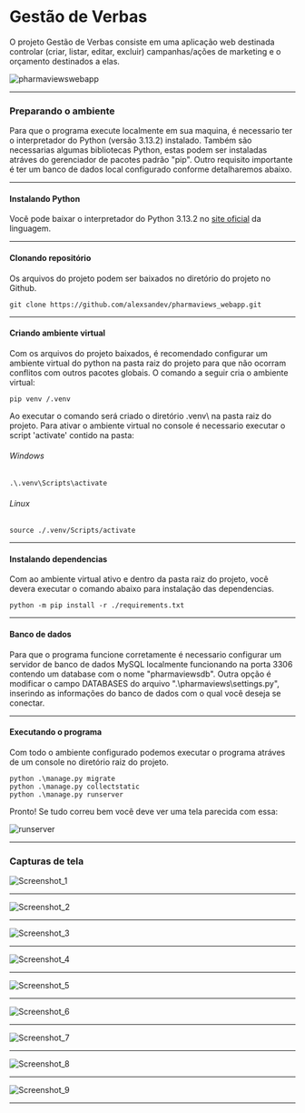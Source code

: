 # Gestão de Verbas

O projeto Gestão de Verbas consiste em uma aplicação web destinada controlar (criar, listar, editar, excluir) campanhas/ações de marketing e o orçamento destinados a elas.

![pharmaviewswebapp](https://github.com/user-attachments/assets/4b83af75-d924-4b8c-989a-b0c95e7ac734)

***
### Preparando o ambiente

Para que o programa execute localmente em sua maquina, é necessario ter o interpretador do Python (versão 3.13.2) instalado. Também são necessarias algumas bibliotecas Python, 
estas podem ser instaladas atráves do gerenciador de pacotes padrão "pip". Outro requisito importante é ter um banco de dados local configurado conforme detalharemos abaixo.

***
#### Instalando Python

Você pode baixar o interpretador do Python 3.13.2 no [site oficial](https://www.python.org/downloads/) da linguagem.

***
#### Clonando repositório

Os arquivos do projeto podem ser baixados no diretório do projeto no Github.
```
git clone https://github.com/alexsandev/pharmaviews_webapp.git
```
***
#### Criando ambiente virtual

Com os arquivos do projeto baixados, é recomendado configurar um ambiente virtual do python na pasta raiz do projeto para que não ocorram conflitos com outros pacotes globais. 
O comando a seguir cria o ambiente virtual:
```
pip venv /.venv
```
Ao executar o comando será criado o diretório \.venv\ na pasta raiz do projeto. Para ativar o ambiente virtual no console é necessario executar o script 'activate' contido na pasta:

###### Windows
```
.\.venv\Scripts\activate
```

###### Linux
```
source ./.venv/Scripts/activate
```

***
#### Instalando dependencias
Com ao ambiente virtual ativo e dentro da pasta raiz do projeto, você devera executar o comando abaixo para instalação das dependencias.
```
python -m pip install -r ./requirements.txt
```
***
#### Banco de dados
Para que o programa funcione corretamente é necessario configurar um servidor de banco de dados MySQL localmente
funcionando na porta 3306 contendo um database com o nome "pharmaviewsdb". Outra opção é modificar o campo DATABASES do arquivo ".\pharmaviews\settings.py", inserindo as informações do
banco de dados com o qual você deseja se conectar.

***
#### Executando o programa
Com todo o ambiente configurado podemos executar o programa atráves de um console no diretório raiz do projeto.
```
python .\manage.py migrate
python .\manage.py collectstatic
python .\manage.py runserver
```
Pronto! Se tudo correu bem você deve ver uma tela parecida com essa:

![runserver](https://github.com/user-attachments/assets/bbe5e9d6-4bae-4dfb-85ac-b47f3b205548)

***
### Capturas de tela

![Screenshot_1](https://github.com/user-attachments/assets/656bd0d9-294b-4722-a950-68bab777686a)
***
![Screenshot_2](https://github.com/user-attachments/assets/f004dac2-6adb-4d7c-9cf9-5a74b7c58665)
***
![Screenshot_3](https://github.com/user-attachments/assets/06401be4-7441-4eae-aaf9-b54014edf1ee)
***
![Screenshot_4](https://github.com/user-attachments/assets/d3bf336f-3838-437e-b873-49b1be403eb4)
***
![Screenshot_5](https://github.com/user-attachments/assets/8aff5db7-a46e-491e-975d-cb6c5d26c5d6)
***
![Screenshot_6](https://github.com/user-attachments/assets/b327b4a9-d7ae-4b77-a19a-d30f7a78e1b1)
***
![Screenshot_7](https://github.com/user-attachments/assets/0b52da05-5b14-4a56-86da-ba972b247286)
***
![Screenshot_8](https://github.com/user-attachments/assets/8e47ad00-6da7-490c-b97a-6f58c6ca19d8)
***
![Screenshot_9](https://github.com/user-attachments/assets/4fc9bac9-7aab-42b2-b06d-dcab1cc2f94d)
***




